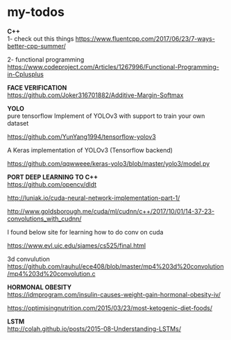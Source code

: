 # my-todos

**C++** <br />
1- check out this things
https://www.fluentcpp.com/2017/06/23/7-ways-better-cpp-summer/

2- functional programming https://www.codeproject.com/Articles/1267996/Functional-Programming-in-Cplusplus









**FACE VERIFICATION** <br />
https://github.com/Joker316701882/Additive-Margin-Softmax


**YOLO** <br />
pure tensorflow Implement of YOLOv3 with support to train your own dataset

https://github.com/YunYang1994/tensorflow-yolov3 

A Keras implementation of YOLOv3 (Tensorflow backend) 

https://github.com/qqwweee/keras-yolo3/blob/master/yolo3/model.py



**PORT DEEP LEARNING TO C++** <br />
https://github.com/opencv/dldt

http://luniak.io/cuda-neural-network-implementation-part-1/

http://www.goldsborough.me/cuda/ml/cudnn/c++/2017/10/01/14-37-23-convolutions_with_cudnn/

I found below site for learning how to do conv on cuda

https://www.evl.uic.edu/sjames/cs525/final.html

3d convulution
https://github.com/rauhul/ece408/blob/master/mp4%203d%20convolution/mp4%203d%20convolution.c

**HORMONAL OBESITY** <br />
https://idmprogram.com/insulin-causes-weight-gain-hormonal-obesity-iv/

https://optimisingnutrition.com/2015/03/23/most-ketogenic-diet-foods/


**LSTM** <br />
http://colah.github.io/posts/2015-08-Understanding-LSTMs/
